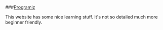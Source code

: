 ###[Programiz](https://www.programiz.com)

This website has some nice learning stuff. It's not so detailed much more
beginner friendly.

